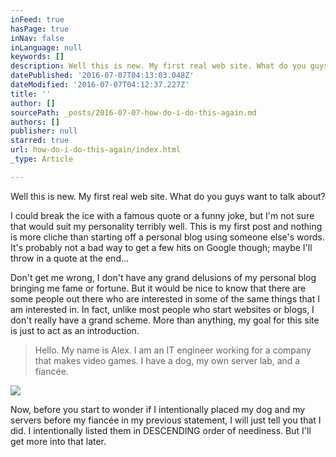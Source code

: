 ```yaml
---
inFeed: true
hasPage: true
inNav: false
inLanguage: null
keywords: []
description: Well this is new. My first real web site. What do you guys want to talk about?
datePublished: '2016-07-07T04:13:03.048Z'
dateModified: '2016-07-07T04:12:37.227Z'
title: ''
author: []
sourcePath: _posts/2016-07-07-how-do-i-do-this-again.md
authors: []
publisher: null
starred: true
url: how-do-i-do-this-again/index.html
_type: Article

---
```

Well this is new. My first real web site. What do you guys want to talk about?

I could break the ice with a famous quote or a funny joke, but I'm not sure that would suit my personality terribly well. This is my first post and nothing is more cliche than starting off a personal blog using someone else's words. It's probably not a bad way to get a few hits on Google though; maybe I'll throw in a quote at the end...

Don't get me wrong, I don't have any grand delusions of my personal blog bringing me fame or fortune. But it would be nice to know that there are some people out there who are interested in some of the same things that I am interested in. In fact, unlike most people who start websites or blogs, I don't really have a grand scheme. More than anything, my goal for this site is just to act as an introduction. 
> 
> Hello. My name is Alex. I am an IT engineer working for a company that makes video games. I have a dog, my own server lab, and a fiancée.

![](https://the-grid-user-content.s3-us-west-2.amazonaws.com/40f0733c-f68a-4a9c-8219-7d20b98ac045.jpg)

Now, before you start to wonder if I intentionally placed my dog and my servers before my fiancée in my previous statement, I will just tell you that I did. I intentionally listed them in DESCENDING order of neediness. But I'll get more into that later.